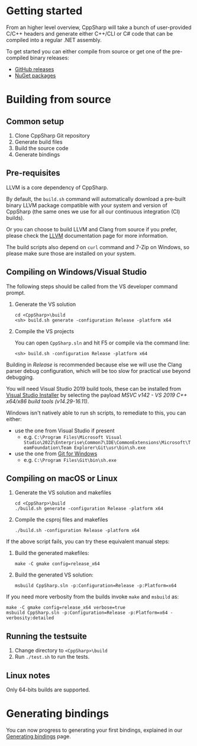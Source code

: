 # Getting started

From an higher level overview, CppSharp will take a bunch of user-provided C/C++
headers and generate either C++/CLI or C# code that can be compiled into a
regular .NET assembly.

To get started you can either compile from source or get one of the pre-compiled
binary releases:

* [GitHub releases](https://github.com/mono/CppSharp/releases)
* [NuGet packages](https://www.nuget.org/packages/CppSharp/)

# Building from source

## Common setup

1. Clone CppSharp Git repository
2. Generate build files
3. Build the source code
4. Generate bindings

## Pre-requisites

LLVM is a core dependency of CppSharp.

By default, the `build.sh` command will automatically download a pre-built binary LLVM package
compatible with your system and version of CppSharp (the same ones we use for all our
continuous integration (CI) builds).

Or you can choose to build LLVM and Clang from source if you prefer,
please check the [LLVM](LLVM.md) documentation page for more information.

The build scripts also depend on `curl` command and 7-Zip on Windows, so please
make sure those are installed on your system.

## Compiling on Windows/Visual Studio

The following steps should be called from the VS developer command prompt.

1. Generate the VS solution

    ```shell
    cd <CppSharp>\build
    <sh> build.sh generate -configuration Release -platform x64
    ```

2. Compile the VS projects

    You can open `CppSharp.sln` and hit F5 or compile via the command line:

    ```
    <sh> build.sh -configuration Release -platform x64
    ```

Building in *Release* is recommended because else we will use the Clang parser
debug configuration, which will be too slow for practical use beyond debugging.

You will need Visual Studio 2019 build tools, these can be installed from [Visual Studio Installer](https://visualstudio.microsoft.com/downloads/) by selecting the payload *MSVC v142 - VS 2019 C++ x64/x86 build tools (v14.29-16.11)*.

Windows isn't natively able to run sh scripts, to remediate to this, you can either:

- use the one from Visual Studio if present
  - e.g. `C:\Program Files\Microsoft Visual Studio\2022\Enterprise\Common7\IDE\CommonExtensions\Microsoft\TeamFoundation\Team Explorer\Git\usr\bin\sh.exe`
- use the one from [Git for Windows](https://gitforwindows.org/)
  - e.g. `C:\Program Files\Git\bin\sh.exe`
## Compiling on macOS or Linux


1. Generate the VS solution and makefiles 


    ```shell
    cd <CppSharp>\build
    ./build.sh generate -configuration Release -platform x64
    ```

2. Compile the csproj files and makefiles

    ```
    ./build.sh -configuration Release -platform x64
    ```

If the above script fails, you can try these equivalent manual steps:

1. Build the generated makefiles:

    ```
    make -C gmake config=release_x64
    ```

2. Build the generated VS solution:

    ```
    msbuild CppSharp.sln -p:Configuration=Release -p:Platform=x64
    ```

If you need more verbosity from the builds invoke `make` and `msbuild` as:

```shell
make -C gmake config=release_x64 verbose=true
msbuild CppSharp.sln -p:Configuration=Release -p:Platform=x64 -verbosity:detailed
```

## Running the testsuite

1. Change directory to `<CppSharp>\build`
2. Run `./test.sh` to run the tests.

## Linux notes

Only 64-bits builds are supported. 

# Generating bindings

You can now progress to generating your first bindings, explained in our [Generating bindings](GeneratingBindings.md) page.
